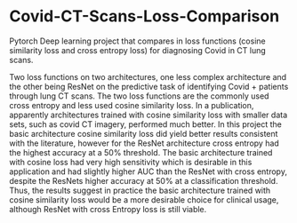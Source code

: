 # Covid-CT-Scans-Loss-Comparison

Pytorch Deep learning project that compares in loss functions (cosine similarity loss and cross entropy loss) for diagnosing Covid in CT lung scans. 

Two loss functions on two architectures, one less complex architecture and the other being ResNet on the predictive task of identifying Covid + patients through lung CT scans. The two loss functions are the commonly used cross entropy and less used cosine similarity loss. In a publication, apparently architectures trained with cosine similarity loss with smaller data sets, such as covid CT imagery, performed much better. In this project the basic architecture cosine similarity loss did yield better results consistent with the literature, however for the ResNet architecture cross entropy had the highest accuracy at a 50% threshold. The basic architecture trained with cosine loss had very high sensitivity which is desirable in this application and had slightly higher AUC than the ResNet with cross entropy, despite the ResNets higher accuracy at 50% at a classification threshold. Thus, the results suggest in practice the basic architecture trained with cosine similarity loss would be a more desirable choice for clinical usage, although ResNet with cross Entropy loss is still viable.

